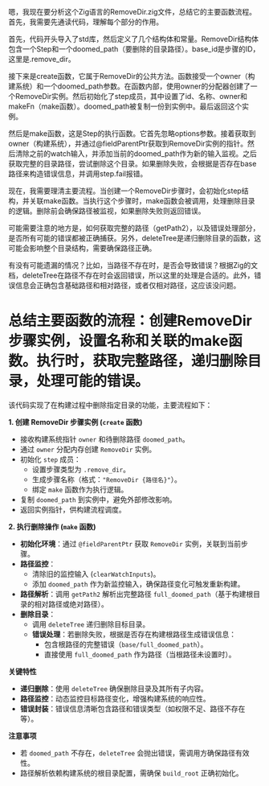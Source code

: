 嗯，我现在要分析这个Zig语言的RemoveDir.zig文件，总结它的主要函数流程。首先，我需要先通读代码，理解每个部分的作用。

首先，代码开头导入了std库，然后定义了几个结构体和常量。RemoveDir结构体包含一个Step和一个doomed_path（要删除的目录路径）。base_id是步骤的ID，这里是.remove_dir。

接下来是create函数，它属于RemoveDir的公共方法。函数接受一个owner（构建系统）和一个doomed_path参数。在函数内部，使用owner的分配器创建了一个RemoveDir实例。然后初始化了step成员，其中设置了id、名称、owner和makeFn（make函数）。doomed_path被复制一份到实例中。最后返回这个实例。

然后是make函数，这是Step的执行函数。它首先忽略options参数。接着获取到owner（构建系统），并通过@fieldParentPtr获取到RemoveDir实例的指针。然后清除之前的watch输入，并添加当前的doomed_path作为新的输入监视。之后获取完整的目录路径，尝试删除这个目录。如果删除失败，会根据是否存在base路径来构造错误信息，并调用step.fail报错。

现在，我需要理清主要流程。当创建一个RemoveDir步骤时，会初始化step结构，并关联make函数。当执行这个步骤时，make函数会被调用，处理删除目录的逻辑。删除前会确保路径被监视，如果删除失败则返回错误。

可能需要注意的地方是，如何获取完整的路径（getPath2），以及错误处理部分，是否所有可能的错误都被正确捕获。另外，deleteTree是递归删除目录的函数，这可能会影响整个目录结构，需要确保路径正确。

有没有可能遗漏的情况？比如，当路径不存在时，是否会导致错误？根据Zig的文档，deleteTree在路径不存在时会返回错误，所以这里的处理是合适的。此外，错误信息会正确包含基础路径和相对路径，或者仅相对路径，这应该没问题。

总结主要函数的流程：创建RemoveDir步骤实例，设置名称和关联的make函数。执行时，获取完整路径，递归删除目录，处理可能的错误。
================================================
该代码实现了在构建过程中删除指定目录的功能，主要流程如下：

**1. 创建 RemoveDir 步骤实例 (`create` 函数)**
- 接收构建系统指针 `owner` 和待删除路径 `doomed_path`。
- 通过 `owner` 分配内存创建 `RemoveDir` 实例。
- 初始化 `step` 成员：
  - 设置步骤类型为 `.remove_dir`。
  - 生成步骤名称（格式：`"RemoveDir {路径名}"`）。
  - 绑定 `make` 函数作为执行逻辑。
- 复制 `doomed_path` 到实例中，避免外部修改影响。
- 返回实例指针，供构建流程调度。

**2. 执行删除操作 (`make` 函数)**
- **初始化环境**：通过 `@fieldParentPtr` 获取 `RemoveDir` 实例，关联到当前步骤。
- **路径监控**：
  - 清除旧的监控输入 (`clearWatchInputs`)。
  - 添加 `doomed_path` 作为新监控输入，确保路径变化可触发重新构建。
- **路径解析**：调用 `getPath2` 解析出完整路径 `full_doomed_path`（基于构建根目录的相对路径或绝对路径）。
- **删除目录**：
  - 调用 `deleteTree` 递归删除目标目录。
  - **错误处理**：若删除失败，根据是否存在构建根路径生成错误信息：
    - 包含根路径的完整错误（`base/full_doomed_path`）。
    - 直接使用 `full_doomed_path` 作为路径（当根路径未设置时）。

**关键特性**
- **递归删除**：使用 `deleteTree` 确保删除目录及其所有子内容。
- **路径监控**：动态监控目标路径变化，增强构建系统的响应性。
- **错误封装**：错误信息清晰包含路径和错误类型（如权限不足、路径不存在等）。

**注意事项**
- 若 `doomed_path` 不存在，`deleteTree` 会抛出错误，需调用方确保路径有效性。
- 路径解析依赖构建系统的根目录配置，需确保 `build_root` 正确初始化。